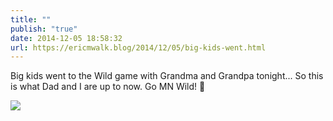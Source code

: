 ```yaml
---
title: ""
publish: "true"
date: 2014-12-05 18:58:32
url: https://ericmwalk.blog/2014/12/05/big-kids-went.html
---
```


Big kids went to the Wild game with Grandma and Grandpa tonight... So this is what Dad and I are up to now. Go MN Wild! 🏒

![](https://ericmwalk.blog/uploads/2022/d7249a3faf.jpg)